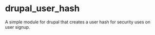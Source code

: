 # drupal_user_hash
A simple module for drupal that creates a user hash for security uses on user signup.
